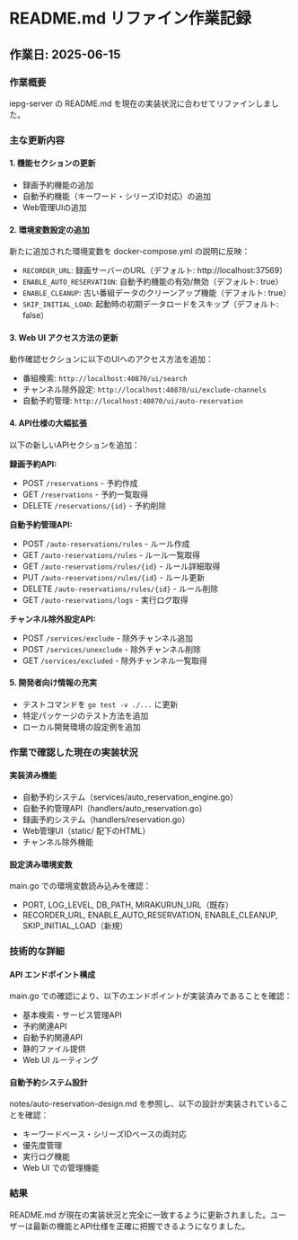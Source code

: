 # README.md リファイン作業記録

## 作業日: 2025-06-15

### 作業概要
iepg-server の README.md を現在の実装状況に合わせてリファインしました。

### 主な更新内容

#### 1. 機能セクションの更新
- 録画予約機能の追加
- 自動予約機能（キーワード・シリーズID対応）の追加
- Web管理UIの追加

#### 2. 環境変数設定の追加
新たに追加された環境変数を docker-compose.yml の説明に反映：
- `RECORDER_URL`: 録画サーバーのURL（デフォルト: http://localhost:37569）
- `ENABLE_AUTO_RESERVATION`: 自動予約機能の有効/無効（デフォルト: true）
- `ENABLE_CLEANUP`: 古い番組データのクリーンアップ機能（デフォルト: true）
- `SKIP_INITIAL_LOAD`: 起動時の初期データロードをスキップ（デフォルト: false）

#### 3. Web UI アクセス方法の更新
動作確認セクションに以下のUIへのアクセス方法を追加：
- 番組検索: `http://localhost:40870/ui/search`
- チャンネル除外設定: `http://localhost:40870/ui/exclude-channels`
- 自動予約管理: `http://localhost:40870/ui/auto-reservation`

#### 4. API仕様の大幅拡張
以下の新しいAPIセクションを追加：

**録画予約API:**
- POST `/reservations` - 予約作成
- GET `/reservations` - 予約一覧取得
- DELETE `/reservations/{id}` - 予約削除

**自動予約管理API:**
- POST `/auto-reservations/rules` - ルール作成
- GET `/auto-reservations/rules` - ルール一覧取得
- GET `/auto-reservations/rules/{id}` - ルール詳細取得
- PUT `/auto-reservations/rules/{id}` - ルール更新
- DELETE `/auto-reservations/rules/{id}` - ルール削除
- GET `/auto-reservations/logs` - 実行ログ取得

**チャンネル除外設定API:**
- POST `/services/exclude` - 除外チャンネル追加
- POST `/services/unexclude` - 除外チャンネル削除
- GET `/services/excluded` - 除外チャンネル一覧取得

#### 5. 開発者向け情報の充実
- テストコマンドを `go test -v ./...` に更新
- 特定パッケージのテスト方法を追加
- ローカル開発環境の設定例を追加

### 作業で確認した現在の実装状況

#### 実装済み機能
- 自動予約システム（services/auto_reservation_engine.go）
- 自動予約管理API（handlers/auto_reservation.go）
- 録画予約システム（handlers/reservation.go）
- Web管理UI（static/ 配下のHTML）
- チャンネル除外機能

#### 設定済み環境変数
main.go での環境変数読み込みを確認：
- PORT, LOG_LEVEL, DB_PATH, MIRAKURUN_URL（既存）
- RECORDER_URL, ENABLE_AUTO_RESERVATION, ENABLE_CLEANUP, SKIP_INITIAL_LOAD（新規）

### 技術的な詳細

#### API エンドポイント構成
main.go での確認により、以下のエンドポイントが実装済みであることを確認：
- 基本検索・サービス管理API
- 予約関連API
- 自動予約関連API
- 静的ファイル提供
- Web UI ルーティング

#### 自動予約システム設計
notes/auto-reservation-design.md を参照し、以下の設計が実装されていることを確認：
- キーワードベース・シリーズIDベースの両対応
- 優先度管理
- 実行ログ機能
- Web UI での管理機能

### 結果
README.md が現在の実装状況と完全に一致するように更新されました。ユーザーは最新の機能とAPI仕様を正確に把握できるようになりました。
